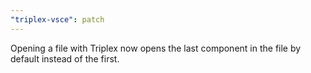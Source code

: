 ```yaml
---
"triplex-vsce": patch
---
```


Opening a file with Triplex now opens the last component in the file by default instead of the first.
